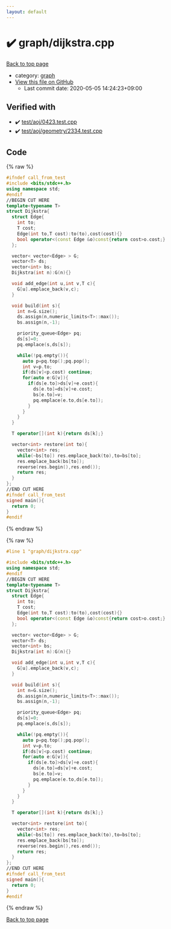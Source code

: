 ```yaml
---
layout: default
---
```


<!-- mathjax config similar to math.stackexchange -->
<script type="text/javascript" async
  src="https://cdnjs.cloudflare.com/ajax/libs/mathjax/2.7.5/MathJax.js?config=TeX-MML-AM_CHTML">
</script>
<script type="text/x-mathjax-config">
  MathJax.Hub.Config({
    TeX: { equationNumbers: { autoNumber: "AMS" }},
    tex2jax: {
      inlineMath: [ ['$','$'] ],
      processEscapes: true
    },
    "HTML-CSS": { matchFontHeight: false },
    displayAlign: "left",
    displayIndent: "2em"
  });
</script>

<script type="text/javascript" src="https://cdnjs.cloudflare.com/ajax/libs/jquery/3.4.1/jquery.min.js"></script>
<script src="https://cdn.jsdelivr.net/npm/jquery-balloon-js@1.1.2/jquery.balloon.min.js" integrity="sha256-ZEYs9VrgAeNuPvs15E39OsyOJaIkXEEt10fzxJ20+2I=" crossorigin="anonymous"></script>
<script type="text/javascript" src="../../assets/js/copy-button.js"></script>
<link rel="stylesheet" href="../../assets/css/copy-button.css" />


# :heavy_check_mark: graph/dijkstra.cpp

<a href="../../index.html">Back to top page</a>

* category: <a href="../../index.html#f8b0b924ebd7046dbfa85a856e4682c8">graph</a>
* <a href="{{ site.github.repository_url }}/blob/master/graph/dijkstra.cpp">View this file on GitHub</a>
    - Last commit date: 2020-05-05 14:24:23+09:00




## Verified with

* :heavy_check_mark: <a href="../../verify/test/aoj/0423.test.cpp.html">test/aoj/0423.test.cpp</a>
* :heavy_check_mark: <a href="../../verify/test/aoj/geometry/2334.test.cpp.html">test/aoj/geometry/2334.test.cpp</a>


## Code

<a id="unbundled"></a>
{% raw %}
```cpp
#ifndef call_from_test
#include <bits/stdc++.h>
using namespace std;
#endif
//BEGIN CUT HERE
template<typename T>
struct Dijkstra{
  struct Edge{
    int to;
    T cost;
    Edge(int to,T cost):to(to),cost(cost){}
    bool operator<(const Edge &o)const{return cost>o.cost;}
  };

  vector< vector<Edge> > G;
  vector<T> ds;
  vector<int> bs;
  Dijkstra(int n):G(n){}

  void add_edge(int u,int v,T c){
    G[u].emplace_back(v,c);
  }

  void build(int s){
    int n=G.size();
    ds.assign(n,numeric_limits<T>::max());
    bs.assign(n,-1);

    priority_queue<Edge> pq;
    ds[s]=0;
    pq.emplace(s,ds[s]);

    while(!pq.empty()){
      auto p=pq.top();pq.pop();
      int v=p.to;
      if(ds[v]<p.cost) continue;
      for(auto e:G[v]){
        if(ds[e.to]>ds[v]+e.cost){
          ds[e.to]=ds[v]+e.cost;
          bs[e.to]=v;
          pq.emplace(e.to,ds[e.to]);
        }
      }
    }
  }

  T operator[](int k){return ds[k];}

  vector<int> restore(int to){
    vector<int> res;
    while(~bs[to]) res.emplace_back(to),to=bs[to];
    res.emplace_back(bs[to]);
    reverse(res.begin(),res.end());
    return res;
  }
};
//END CUT HERE
#ifndef call_from_test
signed main(){
  return 0;
}
#endif

```
{% endraw %}

<a id="bundled"></a>
{% raw %}
```cpp
#line 1 "graph/dijkstra.cpp"

#include <bits/stdc++.h>
using namespace std;
#endif
//BEGIN CUT HERE
template<typename T>
struct Dijkstra{
  struct Edge{
    int to;
    T cost;
    Edge(int to,T cost):to(to),cost(cost){}
    bool operator<(const Edge &o)const{return cost>o.cost;}
  };

  vector< vector<Edge> > G;
  vector<T> ds;
  vector<int> bs;
  Dijkstra(int n):G(n){}

  void add_edge(int u,int v,T c){
    G[u].emplace_back(v,c);
  }

  void build(int s){
    int n=G.size();
    ds.assign(n,numeric_limits<T>::max());
    bs.assign(n,-1);

    priority_queue<Edge> pq;
    ds[s]=0;
    pq.emplace(s,ds[s]);

    while(!pq.empty()){
      auto p=pq.top();pq.pop();
      int v=p.to;
      if(ds[v]<p.cost) continue;
      for(auto e:G[v]){
        if(ds[e.to]>ds[v]+e.cost){
          ds[e.to]=ds[v]+e.cost;
          bs[e.to]=v;
          pq.emplace(e.to,ds[e.to]);
        }
      }
    }
  }

  T operator[](int k){return ds[k];}

  vector<int> restore(int to){
    vector<int> res;
    while(~bs[to]) res.emplace_back(to),to=bs[to];
    res.emplace_back(bs[to]);
    reverse(res.begin(),res.end());
    return res;
  }
};
//END CUT HERE
#ifndef call_from_test
signed main(){
  return 0;
}
#endif

```
{% endraw %}

<a href="../../index.html">Back to top page</a>

